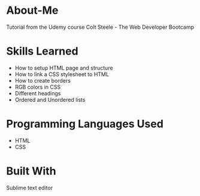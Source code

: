 # About-Me
Tutorial from the Udemy course Colt Steele - The Web Developer Bootcamp

# Skills Learned 
- How to setup HTML page and structure
- How to link a CSS stylesheet to HTML
- How to create borders
- RGB colors in CSS
 - Different headings
 - Ordered and Unordered lists

# Programming Languages Used
- HTML
- CSS

# Built With
Sublime text editor

